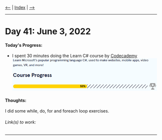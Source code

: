 [<--](../Days/Day40.md) | [Index](../README.md) | [-->](../Days/Day42.md)
____
# Day 41: June 3, 2022
#### Today's Progress:
- I spent 30 minutes doing the Learn C# course by [Codecademy](https://www.codecademy.com/learn/learn-c-sharp)<br>
![CsharpProgress55.png](../Attachments-DOC/CsharpProgress55.png)

#### Thoughts:
I did some while, do, for and foreach loop exercises.

###### Link(s) to work:

___
